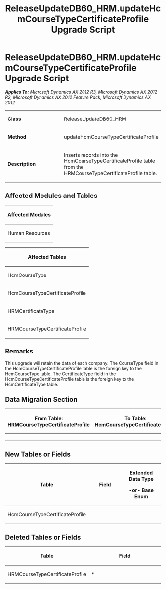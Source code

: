 ﻿---
title: ReleaseUpdateDB60_HRM.updateHcmCourseTypeCertificateProfile Upgrade Script
TOCTitle: ReleaseUpdateDB60_HRM.updateHcmCourseTypeCertificateProfile Upgrade Script
ms:assetid: e427ab5c-4698-7f7a-367f-cbe530ca8256
ms:mtpsurl: https://msdn.microsoft.com/en-us/library/JJ737389(v=AX.60)
ms:contentKeyID: 49711830
ms.date: 05/18/2015
mtps_version: v=AX.60
---

# ReleaseUpdateDB60\_HRM.updateHcmCourseTypeCertificateProfile Upgrade Script 


_**Applies To:** Microsoft Dynamics AX 2012 R3, Microsoft Dynamics AX 2012 R2, Microsoft Dynamics AX 2012 Feature Pack, Microsoft Dynamics AX 2012_

<table>
<colgroup>
<col style="width: 50%" />
<col style="width: 50%" />
</colgroup>
<tbody>
<tr class="odd">
<td><p><strong>Class</strong></p></td>
<td><p>ReleaseUpdateDB60_HRM</p></td>
</tr>
<tr class="even">
<td><p><strong>Method</strong></p></td>
<td><p>updateHcmCourseTypeCertificateProfile</p></td>
</tr>
<tr class="odd">
<td><p><strong>Description</strong></p></td>
<td><p>Inserts records into the HcmCourseTypeCertificateProfile table from the HRMCourseTypeCertificateProfile table.</p></td>
</tr>
</tbody>
</table>


## Affected Modules and Tables

<table>
<colgroup>
<col style="width: 100%" />
</colgroup>
<thead>
<tr class="header">
<th><p>Affected Modules</p></th>
</tr>
</thead>
<tbody>
<tr class="odd">
<td><p>Human Resources</p></td>
</tr>
</tbody>
</table>


<table>
<colgroup>
<col style="width: 100%" />
</colgroup>
<thead>
<tr class="header">
<th><p>Affected Tables</p></th>
</tr>
</thead>
<tbody>
<tr class="odd">
<td><p>HcmCourseType</p></td>
</tr>
<tr class="even">
<td><p>HcmCourseTypeCertificateProfile</p></td>
</tr>
<tr class="odd">
<td><p>HRMCertificateType</p></td>
</tr>
<tr class="even">
<td><p>HRMCourseTypeCertificateProfile</p></td>
</tr>
</tbody>
</table>


## Remarks

This upgrade will retain the data of each company. The CourseType field in the HcmCourseTypeCertificateProfile table is the foreign key to the HcmCourseType table. The CertificateType field in the HcmCourseTypeCertificateProfile table is the foreign key to the HcmCertificateType table.

## Data Migration Section

<table>
<colgroup>
<col style="width: 50%" />
<col style="width: 50%" />
</colgroup>
<thead>
<tr class="header">
<th><p>From Table: HRMCourseTypeCertificateProfile</p></th>
<th><p>To Table: HcmCourseTypeCertificateProfile</p></th>
</tr>
</thead>
<tbody>
<tr class="odd">
<td><p></p></td>
<td><p></p></td>
</tr>
</tbody>
</table>


## New Tables or Fields

<table>
<colgroup>
<col style="width: 33%" />
<col style="width: 33%" />
<col style="width: 33%" />
</colgroup>
<thead>
<tr class="header">
<th><p>Table</p></th>
<th><p>Field</p></th>
<th><p>Extended Data Type</p>
<p>-or- Base Enum</p></th>
</tr>
</thead>
<tbody>
<tr class="odd">
<td><p>HcmCourseTypeCertificateProfile</p></td>
<td><p></p></td>
<td><p></p></td>
</tr>
</tbody>
</table>


## Deleted Tables or Fields

<table>
<colgroup>
<col style="width: 50%" />
<col style="width: 50%" />
</colgroup>
<thead>
<tr class="header">
<th><p>Table</p></th>
<th><p>Field</p></th>
</tr>
</thead>
<tbody>
<tr class="odd">
<td><p>HRMCourseTypeCertificateProfile</p></td>
<td><p>*</p></td>
</tr>
</tbody>
</table>

  


